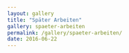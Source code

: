 ```yaml
---
layout: gallery
title: "Später Arbeiten"
gallery: spaeter-arbeiten
permalink: /gallery/spaeter-arbeiten/
date: 2016-06-22
---
```

